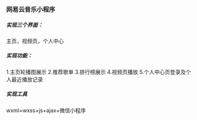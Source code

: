 ### 网易云音乐小程序
##### 实现三个界面：
主页，视频页，个人中心
 
##### 实现功能：
1.主页轮播图展示
2.推荐歌单
3.排行榜展示
4.视频页播放
5.个人中心页登录及个人最近播放记录
##### 实现工具
wxml+wxss+js+ajax+微信小程序
